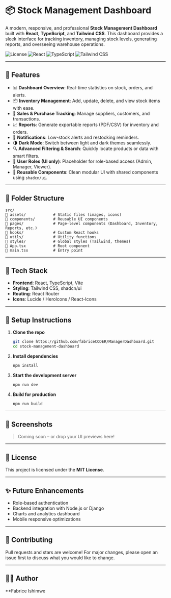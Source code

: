 # 📦 Stock Management Dashboard

A modern, responsive, and professional **Stock Management Dashboard** built with **React**, **TypeScript**, and **Tailwind CSS**. This dashboard provides a sleek interface for tracking inventory, managing stock levels, generating reports, and overseeing warehouse operations.

![License](https://img.shields.io/badge/license-MIT-blue.svg)
![React](https://img.shields.io/badge/React-18.2-blue)
![TypeScript](https://img.shields.io/badge/TypeScript-5.0-blue)
![Tailwind CSS](https://img.shields.io/badge/TailwindCSS-3.3-38B2AC)

---

## 🚀 Features

* 📊 **Dashboard Overview**: Real-time statistics on stock, orders, and alerts.
* 📦 **Inventory Management**: Add, update, delete, and view stock items with ease.
* 🧾 **Sales & Purchase Tracking**: Manage suppliers, customers, and transactions.
* 📈 **Reports**: Generate exportable reports (PDF/CSV) for inventory and orders.
* 🔔 **Notifications**: Low-stock alerts and restocking reminders.
* 🌗 **Dark Mode**: Switch between light and dark themes seamlessly.
* 🔍 **Advanced Filtering & Search**: Quickly locate products or data with smart filters.
* 👥 **User Roles (UI only)**: Placeholder for role-based access (Admin, Manager, Viewer).
* 🧱 **Reusable Components**: Clean modular UI with shared components using `shadcn/ui`.

---

## 📁 Folder Structure

```
src/
🔹 assets/            # Static files (images, icons)
🔹 components/        # Reusable UI components
🔹 pages/             # Page-level components (Dashboard, Inventory, Reports, etc.)
🔹 hooks/             # Custom React hooks
🔹 utils/             # Utility functions
🔹 styles/            # Global styles (Tailwind, themes)
🔹 App.tsx            # Root component
🔹 main.tsx           # Entry point
```

---

## 🚰 Tech Stack

* **Frontend**: React, TypeScript, Vite
* **Styling**: Tailwind CSS, shadcn/ui
* **Routing**: React Router
* **Icons**: Lucide / HeroIcons / React-Icons

---

## 🧪 Setup Instructions

1. **Clone the repo**

   ```bash
   git clone https://github.com/fabriceCODER/ManagerDashboard.git
   cd stock-management-dashboard
   ```

2. **Install dependencies**

   ```bash
   npm install
   ```

3. **Start the development server**

   ```bash
   npm run dev
   ```

4. **Build for production**

   ```bash
   npm run build
   ```

---

## 📸 Screenshots

> Coming soon – or drop your UI previews here!

---

## 📄 License

This project is licensed under the **MIT License**.

---

## ✨ Future Enhancements

* Role-based authentication
* Backend integration with Node.js or Django
* Charts and analytics dashboard
* Mobile responsive optimizations

---

## 🙌 Contributing

Pull requests and stars are welcome! For major changes, please open an issue first to discuss what you would like to change.

---

## 👨‍💻 Author

**Fabrice Ishimwe
